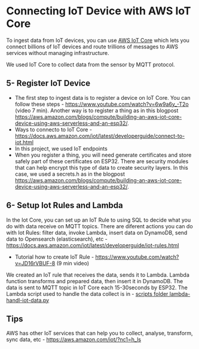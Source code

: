# Connecting IoT Device with AWS IoT Core
To ingest data from IoT devices, you can use [AWS IoT Core](https://aws.amazon.com/iot-core/?nc1=h_ls) which lets you connect billions of IoT devices and route trillions of messages to AWS services without managing infrastructure. 

We used IoT Core to collect data from the sensor by MQTT protocol. 

## 5- Register IoT Device
- The first step to ingest data is to register a device on IoT Core. You can follow these steps - https://www.youtube.com/watch?v=6w9a6y_-T2o (video 7 min).
Another way is to register a thing as in this blogpost https://aws.amazon.com/blogs/compute/building-an-aws-iot-core-device-using-aws-serverless-and-an-esp32/.
- Ways to connecto to IoT Core - https://docs.aws.amazon.com/iot/latest/developerguide/connect-to-iot.html
- In this project, we used IoT endpoints
- When you register a thing, you will need generate certificates and store safely part of these certificates on ESP32. There are security modules that can help encrypt this type of data to create security layers. In this case, we used a secrets.h as in the blogpost https://aws.amazon.com/blogs/compute/building-an-aws-iot-core-device-using-aws-serverless-and-an-esp32/.

## 6- Setup Iot Rules and Lambda
In the Iot Core, you can set up an IoT Rule to using SQL to decide what you do with data receive on MQTT topics. There are diferent actions you can do with Iot Rules: filter data, invoke Lambda, insert data on DynamoDB, send data to Opensearch (elasticsearch), etc - https://docs.aws.amazon.com/iot/latest/developerguide/iot-rules.html
- Tutorial how to create IoT Rule - https://www.youtube.com/watch?v=JD16rVBUF-8 (9 min video)

We created an IoT rule that receives the data, sends it to Lambda. Lambda function transforms and prepared data, then insert it in DynamoDB. The data is sent to MQTT topic in IoT Core each 15-30seconds by ESP32. The Lambda script used to handle the data collect is in - [scripts folder lambda-handl-iot-data.py](https://github.com/caroljunq/builders-fair-2021-e-l-s-a/blob/main/scripts/lambda-handle-iot-data.py)

## Tips
AWS has other IoT services that can help you to collect, analyse, transform, sync data, etc - https://aws.amazon.com/iot/?nc1=h_ls